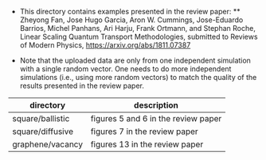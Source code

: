 * This directory contains examples presented in the review paper:
** Zheyong Fan, Jose Hugo Garcia, Aron W. Cummings, Jose-Eduardo Barrios, 
Michel Panhans, Ari Harju, Frank Ortmann, and Stephan Roche, 
Linear Scaling Quantum Transport Methodologies, 
submitted to Reviews of Modern Physics, 
https://arxiv.org/abs/1811.07387

* Note that the uploaded data are only from one independent simulation with a single random vector. One needs to do more independent simulations (i.e., using more random vectors) to match the quality of the results presented in the review paper.


| directory            | description   |
|----------------------|---------------|
| square/ballistic     | figures 5 and 6 in the review paper |
| square/diffusive     | figures 7 in the review paper |
| graphene/vacancy     | figures 13 in the review paper |

